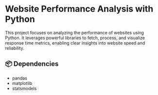 # Website Performance Analysis with Python

This project focuses on analyzing the performance of websites using Python. It leverages powerful libraries to fetch, process, and visualize response time metrics, enabling clear insights into website speed and reliability.

## 📦 Dependencies

- pandas  
- matplotlib  
- statsmodels  